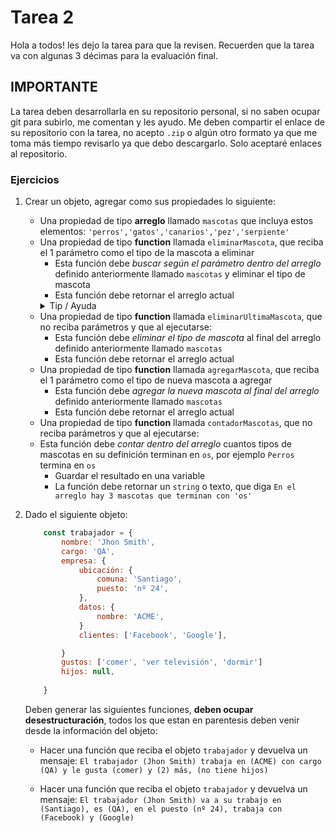 # Tarea 2

Hola a todos! les dejo la tarea para que la revisen. Recuerden que la tarea va con algunas 3 décimas para la evaluación final.

## IMPORTANTE

La tarea deben desarrollarla en su repositorio personal, si no saben ocupar git para subirlo, me comentan y les ayudo. Me deben compartir el enlace de su repositorio con la tarea, no acepto `.zip` o algún otro formato ya que me toma más tiempo revisarlo ya que debo descargarlo. Solo aceptaré enlaces al repositorio.

### Ejercicios

1. Crear un objeto, agregar como sus propiedades lo siguiente:

    - Una propiedad de tipo **arreglo** llamado `mascotas` que incluya estos elementos: `'perros','gatos','canarios','pez','serpiente'`
    - Una propiedad de tipo **function** llamada `eliminarMascota`, que reciba el 1 parámetro como el tipo de la mascota a eliminar
        - Esta función debe *buscar según el parámetro dentro del arreglo* definido anteriormente llamado `mascotas` y eliminar el tipo de mascota
        - Esta función debe retornar el arreglo actual
        <details>
        <summary>Tip / Ayuda</summary>
        <p>
        Pueden usar indexOf en el arreglo
        </p>
        </details>
    - Una propiedad de tipo **function** llamada `eliminarUltimaMascota`, que no reciba parámetros y que al ejecutarse:
        - Esta función debe *eliminar el tipo de mascota* al final del arreglo definido anteriormente llamado `mascotas`
        - Esta función debe retornar el arreglo actual
    - Una propiedad de tipo **function** llamada `agregarMascota`, que reciba el 1 parámetro como el tipo de nueva mascota a agregar
        - Esta función debe *agregar la nueva mascota al final del arreglo* definido anteriormente llamado `mascotas`
        - Esta función debe retornar el arreglo actual
    - Una propiedad de tipo **function** llamada `contadorMascotas`, que no reciba parámetros y que al ejecutarse:
    - Esta función debe *contar dentro del arreglo* cuantos tipos de mascotas en su definición terminan en `os`, por ejemplo `Perros` termina en `os`
        - Guardar el resultado en una variable
        - La función debe retornar un `string` o texto, que diga `En el arreglo hay 3 mascotas que terminan con 'os'`

2. Dado el siguiente objeto:

    ```js
        const trabajador = {
            nombre: 'Jhon Smith',
            cargo: 'QA',
            empresa: {
                ubicación: {
                    comuna: 'Santiago',
                    puesto: 'nº 24',
                },
                datos: {
                    nombre: 'ACME',
                }
                clientes: ['Facebook', 'Google'],

            }
            gustos: ['comer', 'ver televisión', 'dormir']
            hijos: null,
            
        }
    ```

    Deben generar las siguientes funciones, **deben ocupar desestructuración**, todos los que estan en parentesis deben venir desde la información del objeto:

    - Hacer una función que reciba el objeto `trabajador` y devuelva un mensaje: `El trabajador (Jhon Smith) trabaja en (ACME) con cargo (QA) y le gusta (comer) y (2) más, (no tiene hijos)`

    - Hacer una función que reciba el objeto `trabajador` y devuelva un mensaje: `El trabajador (Jhon Smith) va a su trabajo en (Santiago), es (QA), en el puesto (nº 24), trabaja con (Facebook) y (Google)`
